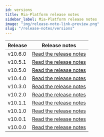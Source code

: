 ```yaml
---
id: versions
title: Mia-Platform release notes
sidebar_label: Mia-Platform release notes
image: "img/release-note-link-preview.png"
slug: "/release-notes/versions"
---
```

| Release | Release notes                              |
|---------|--------------------------------------------|
| v10.6.0 | [Read the release notes](/release-notes/platform_10-6-0_releasenotes.md) |
| v10.5.1 | [Read the release notes](/release-notes/platform_10-5-1_releasenotes.md) |
| v10.5.0 | [Read the release notes](/release-notes/platform_10-5-0_releasenotes.md) |
| v10.4.0 | [Read the release notes](/release-notes/platform_10-4-0_releasenotes.md) |
| v10.3.0 | [Read the release notes](/release-notes/platform_10-3-0_releasenotes.md) |
| v10.2.0 | [Read the release notes](/release-notes/platform_10-2-0_releasenotes.md) |
| v10.1.1 | [Read the release notes](/release-notes/platform_10-1-1_releasenotes.md) |
| v10.1.0 | [Read the release notes](/release-notes/platform_10-1-0_releasenotes.md) |
| v10.0.1 | [Read the release notes](/release-notes/platform_10-0-1_releasenotes.md) |
| v10.0.0 | [Read the release notes](/release-notes/platform_10-0-0_releasenotes.md) |
